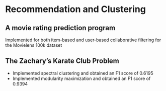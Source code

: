 # Recommendation and Clustering

## A movie rating prediction program 
Implemented for both item-based and user-based collaborative filtering for the Movielens 100k dataset
## The Zachary’s Karate Club Problem
* Implemented spectral clustering and obtained an F1 score of 0.6195
* Implemented modularity maximization and obtained an F1 score of 0.9394
